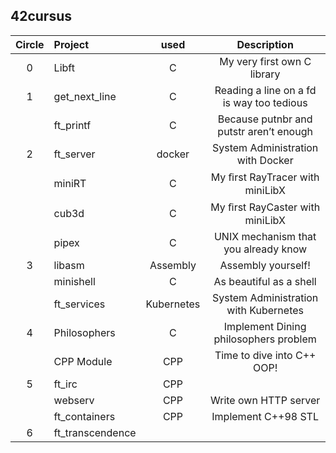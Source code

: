 ## 42cursus
| Circle | Project        |   used   | Description                               |
|:-:|:--------------------|:--------:|:-----------------------------------------:|
| 0 | Libft               |    C     | My very first own C library               |
| 1 | get_next_line       |    C     | Reading a line on a fd is way too tedious |
|   | ft_printf           |    C     | Because putnbr and putstr aren’t enough   |
| 2 | ft_server           |  docker  | System Administration with Docker         |
|   | miniRT              |    C     | My ﬁrst RayTracer with miniLibX           |
|   | cub3d               |    C     | My ﬁrst RayCaster with miniLibX           |
|   | pipex               |    C     | UNIX mechanism that you already know      |                              
| 3 | libasm              | Assembly | Assembly yourself!                        |
|   | minishell           |    C     | As beautiful as a shell                   |
|   | ft_services         |Kubernetes| System Administration with Kubernetes     |
| 4 | Philosophers        |    C     | Implement Dining philosophers problem     |
|   | CPP Module          |   CPP    | Time to dive into C++ OOP!                |
| 5 | ft_irc              |   CPP    |                                           |
|   | webserv             |   CPP    | Write own HTTP server                     |
|   | ft_containers       |   CPP    | Implement C++98 STL                       |
| 6 | ft_transcendence    |          |                                           |
